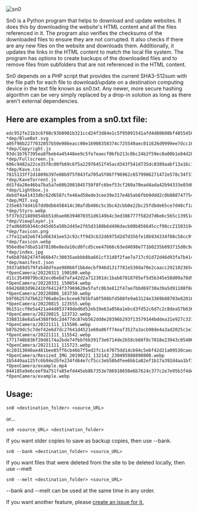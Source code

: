 ![sn0](https://github.com/user-attachments/assets/6e5e3a1d-b19f-47b1-974d-1627c95c5362)


Sn0 is a Python program that helps to download and update websites. It does this by downloading the website's HTML content and all the files referenced in it. The program also verifies the checksums of the downloaded files to ensure they are not corrupted. It also checks if there are any new files on the website and downloads them. Additionally, it updates the links in the HTML content to match the local file system. The program has options to create backups of the downloaded files and to remove files from subfolders that are not referenced in the HTML content.

Sn0 depends on a PHP script that provides the current SHA3-512sum with the file path for each file to download/update on a destination computing device in the text file known as sn0.txt. Any newer, more secure hashing algorithm can be very simply replaced by a drop-in solution as long as there aren't external dependencies.

## Here are examples from a sn0.txt file:
```
edc952fe21b3c6f08c93b0901b321ccd24f3d84e1c5f95091541afd4d80608bf48554508a1e4a5a6e4fdc0f08eb3671dacdb3650f6a14e52d685d48a54780528 *dep/BlueBat.svg
a05f98b2277032057b50e986eacc00e16908358374c725549aec011626d9999ee7dcc16559c4a206b8fce8855cb0b1cb01629f4f61a5ab2db54ca03640682570 *dep/Copyright.js
93dc1b767395ea8fbeb4a45448ee9c5fe7eaecf0bfb213c8bc24b2f59ec0a00b1e84d28cac225d487c4e5d237baeb82e027dc084c1f4ebdaf918a1ea399f2365 *dep/Fullscreen.js
606c9482a22ce35f8c00fb69c6f5a22976451f45acd343f541d735dc8389aabf13a16c18f93716551bec5c0e3d2701c6f888be651841dca048e6ff31b2c8002b *dep/Kave.css
7815133ff2d1809b397e08b975f043fa705a5f06ff96962c6579906271472e578c34f31d60db330a79fd98da7036ba4203f34442c76458d1b4f813c771806218 *dep/KaveTorrent.js
dd1fda28e46ba7ba5a7e60b2081045750f8fc6bef53cf260a70ead4ada42b94333e03d0bd303d306051cd34b2c3806945568c834ed70410596236d0da9399c6d *dep/Lightbox.js
debdf4a41433dbc62d6587cfe46ad58ede3cee39e317e4b5ab6fbb9ddd2c0b8887477541f065c6310cc7d4019cd95975cf38cdc50a4a960bee91123057c077c3 *dep/MIT.svg
235e6574d4167dd0db6458414c30afdb486c5c3bc42cbb0e22bc25fdbde65ce7d48cf1a94718af01153ddb597f46e17cf54251a3caf35014f952e74a0e72da8a *dep/Styro.webp
5f37b321889854bb51dbae06394070351d6149b4c3ed386777f582d7d6e6c565c13951c66b3e28968069d859c3f5a51d196af366c77741eb93106afa82c422bb *dep/Viewplayer.js
2fad66050344cd45d65a50b2d45e2f65d3188b6d496dacb08b856645ccf98cc21503194ef233cd9ee2cdcd7c52ad2eb0167a0af37672a5088c6b6362ccc08743 *dep/favicon.png
c7fe12ad2e6741d66341ee52c92cff9d3cb32d6975d2d7d356fe18b934334f08c58cc9f0ca8d86a1c72fd23933b70038b56248795a55fa78e0a8472f2bd49009 *dep/favicon.webp
956edbe7dba51d78106e8eda10cd8fcd5cee47666c63ed4698e771b0235b093715d0c9ab5b564f0f90f06331639414e0eec3ce715f114f6a2423e1cf6046c9d9 *dep/index.jpg
fe6b87682474f466b47c30035aebbb8ba661cf31d8f2fae7a717c91d72d46d93fa7b4148a9d7407c4a7c03f90252c8528da7e9af2890b3da5a9585b71b0e55f2 *dep/manifest.json
3937a89d579fa548dfeae98066f1bb4ecbf946d1317781e530da70e2caacc292102365cf524ad2c575a440960ffcbf292e403ef65aeb177331a4a9d1f4d263e7 *OpenCamera/20220313_190100.webp
d11c3549079bc82ecd6ebd7afa42d2a712301dc1bab87018705ef5d5b345e58d09a78d93b884d088bc29fc6eb0a947a9471510157dae9d8a22bebda9670de4f9 *OpenCamera/20220331_150854.webp
69426883d96241bf64124f37969620e5fafc0b3e812f47ae7bbd69730a39a5d91108f8d9adfe374aa74d27debbd6a989e535a268e78d67a238b5ea66ff92b380 *OpenCamera/20220806_183730.webp
b9f0b257d7b622706a8e2ecbcee6765bfa0f508bfd508fe9a63124e3369b08703e820167a98064b2bbb567f859753e568d2c179a0bff1f657b869ee1df26047a *OpenCamera/20220815_123555.webp
9b151ccf0e5a421a44d853749ded6d52eb19e63a856a1ebcd3fd52c6d7c2c8dea57b63652acf4d55d6225651a69dad93c861d5acb0120d4a0c797718928390b6 *OpenCamera/20220815_123732.webp
3388318e8a5a4388f0dc2d477dc87eb562dd8e20396b293f13579144bddea31e927c3318e25a61a736dd307d9962c1a255dd26e92202c0bc8ae34218bbb17d9a *OpenCamera/20221111_115506.webp
b87b29dc5c7def42e6d7dc27641d4521e60a06ff74eaf3527a3acb98de4a3ad2025c1e170b3b50c7229f7104156d85f52065fa2caf1906a6bf767cb41ce70129 *OpenCamera/20221111_115542.webp
1771748b836f20d8174a2bde74fbbf6b39173e6714de2b58cb68f8c7018e23943c05406833aec8c4108bf22f30a8c2b53163ef2fa67bb136e9c36b5dfe4e3f12 *OpenCamera/20221111_115723.webp
4c20313040ae481bee85ff6cb46b7f5ed2fc1c47075dd14cb94c5ebf42d21a09530caea4fdcc404c757d8c1a6fb6ede3a2e3b345edcd240a9add108ea2d6c21d *OpenCamera/Resized_IMG_20190221_132142_230495988898008.webp
1b5449aa125fc6b94e2bfe234fd64e7cf5cc3eb58bdfee6bb1a82ef1b17a392d4aa1bf3af2c7cd34f19f9e41e41e7569e15a56f36eb7f071180f244fd73f93ca *OpenCamera/example.mp4
044185a9e6ceef9a751fa85efd445eb8b7353e786918650e6b7624c377c2e7e95b3f4de76e2cab87c2f7248da2b1f29f386681ed7c4f74a6f9fefec1c6513492 *OpenCamera/example.webp

```

## Usage:
```
sn0 <destination_folder> <source_URL>
```
or...
```
sn0 <source_URL> <destination_folder>
```

If you want older copies to save as backup copies, then use --bank.
```
sn0 --bank <destination_folder> <source_URL>
```

If you want files that were deleted from the site to be deleted locally, then use --melt
```
sn0 --melt <destination_folder> <source_URL>
```

--bank and --melt can be used at the same time in any order.

If you want another feature, please [create an issue for it.](https://github.com/styromaniac/sn0/issues/new)
